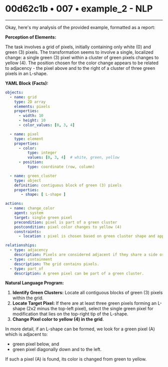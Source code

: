 # 00d62c1b • 007 • example_2 - NLP

---
Okay, here's my analysis of the provided example, formatted as a report:

**Perception of Elements:**

The task involves a grid of pixels, initially containing only white (0) and green (3) pixels. The transformation seems to involve a single, localized change: a single green (3) pixel within a cluster of green pixels changes to yellow (4).  The position chosen for the color change appears to be related to adjacency - the pixel above and to the right of a cluster of three green pixels in an L-shape.

**YAML Block (Facts):**



```yaml
objects:
  - name: grid
    type: 2D array
    elements: pixels
    properties:
      - width: 10
      - height: 10
      - color_values: [0, 3, 4]

  - name: pixel
    type: element
    properties:
      - color:
          type: integer
          values: [0, 3, 4]  # white, green, yellow
      - position:
          type: coordinate (row, column)

  - name: green_cluster
    type: object
    definition: contiguous block of green (3) pixels
    properties:
       - shape: [ L-shape ]

actions:
  - name: change_color
    agent: system
    target: single green pixel
    precondition: pixel is part of a green cluster
    postcondition: pixel color changes to yellow (4)
    constraints:
      - location : pixel is chosen based on green cluster shape and appears to follow a consistent rule.  Specifically, the green pixel that has a green pixel diagonally down and to the left, and a green pixel below it is changed.

relationships:
  - type: adjacency
    description: Pixels are considered adjacent if they share a side or a corner.
  - type: containment
    description: The grid contains pixels.
  - type: part_of
    description: A green pixel can be part of a green cluster.
```



**Natural Language Program:**

1.  **Identify Green Clusters:** Locate all contiguous blocks of green (3) pixels within the grid.
2.  **Locate Target Pixel:** If there are at least three green pixels forming an L-shape (2x2 minus the top-left pixel), select the single green pixel for modification that lies on the top-right tip of the L-shape.
3. **Change Pixel color to yellow (4) in the grid**.

In more detail, if an L-shape can be formed, we look for a green pixel (A) which is adjacent to:
 - green pixel below, and
 - green pixel diagonally down and to the left.

If such a pixel (A) is found, its color is changed from green to yellow.

